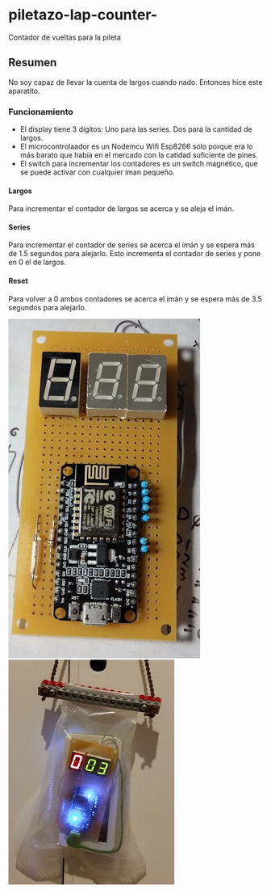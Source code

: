 # piletazo-lap-counter-
Contador de vueltas para la pileta

## Resumen
No soy capaz de llevar la cuenta de largos cuando nado. Entonces hice este aparatito.

### Funcionamiento
- El display tiene 3 dígitos: Uno para las series. Dos para la cantidad de largos.
- El microcontrolaador es un Nodemcu Wifi Esp8266 sólo porque era lo más barato que había en el mercado con la catidad suficiente de pines.
- El switch para incrementar los contadores es un switch magnético, que se puede activar con cualquier iman pequeño.

#### Largos
Para incrementar el contador de largos se acerca y se aleja el imán.

#### Series
Para incrementar el contador de series se acerca el imán y se espera más de 1.5 segundos para alejarlo. Esto incrementa el contador de series y pone en 0 el de largos.

#### Reset
Para volver a 0 ambos contadores se acerca el imán y se espera más de 3.5 segundos para alejarlo.


![Foto del contador soldado](https://github.com/granjero/piletazo-lap-counter-/blob/main/piletazo.png)
![Foto del contador dentro de la bolsa impermeable](https://github.com/granjero/piletazo-lap-counter-/blob/main/piletazo_impermeable.png)

